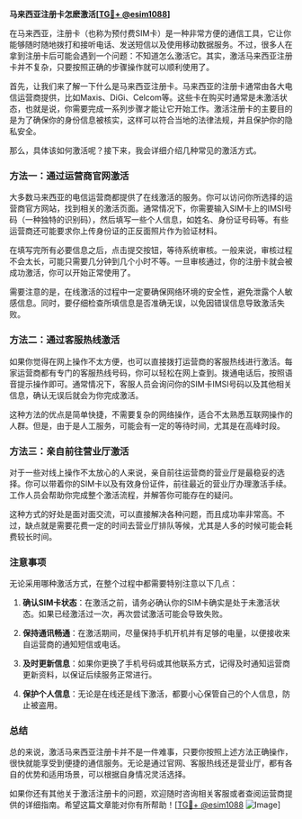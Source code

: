 **马来西亚注册卡怎麽激活[[TG💪+ @esim1088](https://t.me/s/esim1088)]**

在马来西亚，注册卡（也称为预付费SIM卡）是一种非常方便的通信工具，它让你能够随时随地拨打和接听电话、发送短信以及使用移动数据服务。不过，很多人在拿到注册卡后可能会遇到一个问题：不知道怎么激活它。其实，激活马来西亚注册卡并不复杂，只要按照正确的步骤操作就可以顺利使用了。

首先，让我们来了解一下什么是马来西亚注册卡。马来西亚的注册卡通常由各大电信运营商提供，比如Maxis、DiGi、Celcom等。这些卡在购买时通常是未激活状态，也就是说，你需要完成一系列步骤才能让它开始工作。激活注册卡的主要目的是为了确保你的身份信息被核实，这样可以符合当地的法律法规，并且保护你的隐私安全。

那么，具体该如何激活呢？接下来，我会详细介绍几种常见的激活方式。

### 方法一：通过运营商官网激活

大多数马来西亚的电信运营商都提供了在线激活的服务。你可以访问你所选择的运营商官方网站，找到相关的激活页面。通常情况下，你需要输入SIM卡上的IMSI号码（一种独特的识别码），然后填写一些个人信息，如姓名、身份证号码等。有些运营商还可能要求你上传身份证的正反面照片作为验证材料。

在填写完所有必要信息之后，点击提交按钮，等待系统审核。一般来说，审核过程不会太长，可能只需要几分钟到几个小时不等。一旦审核通过，你的注册卡就会被成功激活，你可以开始正常使用了。

需要注意的是，在线激活的过程中一定要确保网络环境的安全性，避免泄露个人敏感信息。同时，要仔细检查所填信息是否准确无误，以免因错误信息导致激活失败。

### 方法二：通过客服热线激活

如果你觉得在网上操作不太方便，也可以直接拨打运营商的客服热线进行激活。每家运营商都有专门的客服热线号码，你可以轻松在网上查到。拨通电话后，按照语音提示操作即可。通常情况下，客服人员会询问你的SIM卡IMSI号码以及其他相关信息，确认无误后就会为你完成激活。

这种方法的优点是简单快捷，不需要复杂的网络操作，适合不太熟悉互联网操作的人群。但是，由于是人工服务，可能会有一定的等待时间，尤其是在高峰时段。

### 方法三：亲自前往营业厅激活

对于一些对线上操作不太放心的人来说，亲自前往运营商的营业厅是最稳妥的选择。你可以带着你的SIM卡以及有效身份证件，前往最近的营业厅办理激活手续。工作人员会帮助你完成整个激活流程，并解答你可能存在的疑问。

这种方式的好处是面对面交流，可以直接解决各种问题，而且成功率非常高。不过，缺点就是需要花费一定的时间去营业厅排队等候，尤其是人多的时候可能会耗费较长时间。

### 注意事项

无论采用哪种激活方式，在整个过程中都需要特别注意以下几点：

1. **确认SIM卡状态**：在激活之前，请务必确认你的SIM卡确实是处于未激活状态。如果已经激活过一次，再次尝试激活可能会导致失败。
   
2. **保持通讯畅通**：在激活期间，尽量保持手机开机并有足够的电量，以便接收来自运营商的通知短信或电话。

3. **及时更新信息**：如果你更换了手机号码或其他联系方式，记得及时通知运营商更新资料，以保证后续服务正常进行。

4. **保护个人信息**：无论是在线还是线下激活，都要小心保管自己的个人信息，防止被盗用。

### 总结

总的来说，激活马来西亚注册卡并不是一件难事，只要你按照上述方法正确操作，很快就能享受到便捷的通信服务。无论是通过官网、客服热线还是营业厅，都有各自的优势和适用场景，可以根据自身情况灵活选择。

如果你还有其他关于激活注册卡的问题，欢迎随时咨询相关客服或者查阅运营商提供的详细指南。希望这篇文章能对你有所帮助！[[TG💪+ @esim1088](https://t.me/s/esim1088) ![Image](https://i.postimg.cc/4NQfJmqS/Snipaste-2025-05-13-00-14-12.png)]